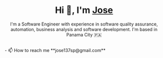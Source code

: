 

<h1 align="center">Hi 👋, I'm <a href="https://github.com/jose137sp" target="blank">
Jose</a></h1>
<p align="center">I'm a Software Engineer with experience in software quality
assurance, automation, business analysis and software development. I'm based in Panama City &#127477;&#127462</p>
<br>
- 📫 How to reach me **jose137sp@gmail.com**
</br>
</p>
